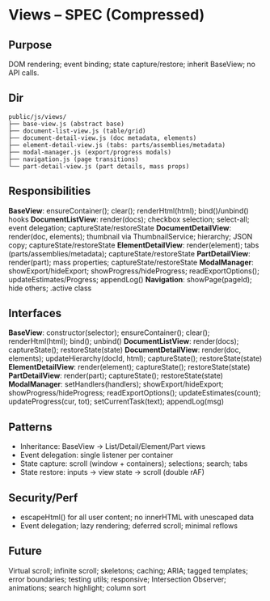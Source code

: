 # Views – SPEC (Compressed)

## Purpose

DOM rendering; event binding; state capture/restore; inherit BaseView; no API calls.

## Dir

```
public/js/views/
├── base-view.js (abstract base)
├── document-list-view.js (table/grid)
├── document-detail-view.js (doc metadata, elements)
├── element-detail-view.js (tabs: parts/assemblies/metadata)
├── modal-manager.js (export/progress modals)
├── navigation.js (page transitions)
└── part-detail-view.js (part details, mass props)
```

## Responsibilities

**BaseView**: ensureContainer(); clear(); renderHtml(html); bind()/unbind() hooks
**DocumentListView**: render(docs); checkbox selection; select-all; event delegation; captureState/restoreState
**DocumentDetailView**: render(doc, elements); thumbnail via ThumbnailService; hierarchy; JSON copy; captureState/restoreState
**ElementDetailView**: render(element); tabs (parts/assemblies/metadata); captureState/restoreState
**PartDetailView**: render(part); mass properties; captureState/restoreState
**ModalManager**: showExport/hideExport; showProgress/hideProgress; readExportOptions(); updateEstimates/Progress; appendLog()
**Navigation**: showPage(pageId); hide others; .active class

## Interfaces

**BaseView**: constructor(selector); ensureContainer(); clear(); renderHtml(html); bind(); unbind()
**DocumentListView**: render(docs); captureState(); restoreState(state)
**DocumentDetailView**: render(doc, elements); updateHierarchy(docId, html); captureState(); restoreState(state)
**ElementDetailView**: render(element); captureState(); restoreState(state)
**PartDetailView**: render(part); captureState(); restoreState(state)
**ModalManager**: setHandlers(handlers); showExport/hideExport; showProgress/hideProgress; readExportOptions(); updateEstimates(count); updateProgress(cur, tot); setCurrentTask(text); appendLog(msg)

## Patterns

- Inheritance: BaseView → List/Detail/Element/Part views
- Event delegation: single listener per container
- State capture: scroll (window + containers); selections; search; tabs
- State restore: inputs → view state → scroll (double rAF)

## Security/Perf

- escapeHtml() for all user content; no innerHTML with unescaped data
- Event delegation; lazy rendering; deferred scroll; minimal reflows

## Future

Virtual scroll; infinite scroll; skeletons; caching; ARIA; tagged templates; error boundaries; testing utils; responsive; Intersection Observer; animations; search highlight; column sort
